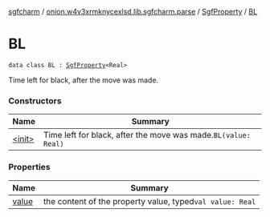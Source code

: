 [sgfcharm](../../../index.md) / [onion.w4v3xrmknycexlsd.lib.sgfcharm.parse](../../index.md) / [SgfProperty](../index.md) / [BL](./index.md)

# BL

`data class BL : `[`SgfProperty`](../index.md)`<Real>`

Time left for black, after the move was made.

### Constructors

| Name | Summary |
|---|---|
| [&lt;init&gt;](-init-.md) | Time left for black, after the move was made.`BL(value: Real)` |

### Properties

| Name | Summary |
|---|---|
| [value](value.md) | the content of the property value, typed`val value: Real` |
